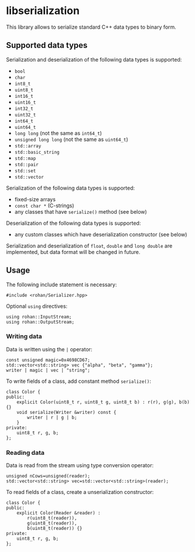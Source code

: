 # libserialization

This library allows to serialize standard C++ data types to binary form.

## Supported data types

Serialization and deserialization of the following data types is supported:
* `bool`
* `char`
* `int8_t`
* `uint8_t`
* `int16_t`
* `uint16_t`
* `int32_t`
* `uint32_t`
* `int64_t`
* `uint64_t`
* `long long` (not the same as `int64_t`)
* `unsigned long long` (not the same as `uint64_t`)
* `std::array`
* `std::basic_string`
* `std::map`
* `std::pair`
* `std::set`
* `std::vector`

Serialization of the following data types is supported:
* fixed-size arrays
* `const char *` (C-strings)
* any classes that have `serialize()` method (see below)

Deserialization of the following data types is supported:
* any custom classes which have deserialization constructor (see below)

Serialization and deserialization of `float`, `double` and `long double` are implemented, but data format will be changed in future.

## Usage

The following include statement is necessary:
```
#include <rohan/Serializer.hpp>
```

Optional `using` directives:
```
using rohan::InputStream;
using rohan::OutputStream;
```

### Writing data
Data is written using the `|` operator:
```
const unsigned magic=0x4698CD67;
std::vector<std::string> vec {"alpha", "beta", "gamma"};
writer | magic | vec | "string";
```

To write fields of a class, add constant method `serialize()`:
```
class Color {
public:
    explicit Color(uint8_t r, uint8_t g, uint8_t b) : r(r), g(g), b(b) {}
    void serialize(Writer &writer) const {
        writer | r | g | b;
    }
private:
    uint8_t r, g, b;
};
```

### Reading data
Data is read from the stream using type conversion operator:
```
unsigned nCows=unsigned(reader);
std::vector<std::string> vec=std::vector<std::string>(reader);
```

To read fields of a class, create a unserialization constructor:
```
class Color {
public:
    explicit Color(Reader &reader) :
        r(uint8_t(reader)),
        g(uint8_t(reader)),
        b(uint8_t(reader)) {}
private:
    uint8_t r, g, b;
};
```
